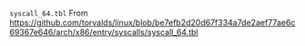 `syscall_64.tbl` From https://github.com/torvalds/linux/blob/be7efb2d20d67f334a7de2aef77ae6c69367e646/arch/x86/entry/syscalls/syscall_64.tbl
